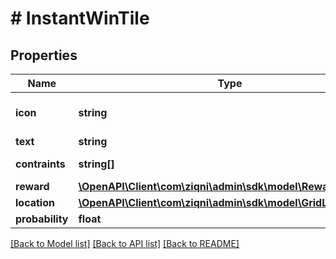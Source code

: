 # # InstantWinTile

## Properties

Name | Type | Description | Notes
------------ | ------------- | ------------- | -------------
**icon** | **string** | The id to the image file |
**text** | **string** |  | [optional]
**contraints** | **string[]** | hasPrizes, glow | [optional]
**reward** | [**\OpenAPI\Client\com\ziqni\admin\sdk\model\RewardReduced**](RewardReduced.md) |  | [optional]
**location** | [**\OpenAPI\Client\com\ziqni\admin\sdk\model\GridLocation**](GridLocation.md) |  | [optional]
**probability** | **float** |  |

[[Back to Model list]](../../README.md#models) [[Back to API list]](../../README.md#endpoints) [[Back to README]](../../README.md)

